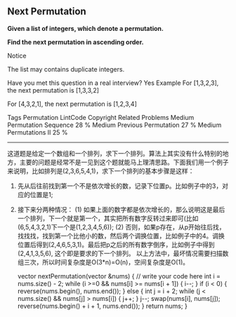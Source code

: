 ## Next Permutation  ##

**Given a list of integers, which denote a permutation.**

**Find the next permutation in ascending order.**

 Notice

The list may contains duplicate integers.

Have you met this question in a real interview? Yes
Example
For [1,3,2,3], the next permutation is [1,3,3,2]

For [4,3,2,1], the next permutation is [1,2,3,4]

Tags 
Permutation LintCode Copyright
Related Problems 
Medium Permutation Sequence 28 %
Medium Previous Permutation 27 %
Medium Permutations II 25 %

----------
这道题是给定一个数组和一个排列，求下一个排列。算法上其实没有什么特别的地方，主要的问题是经常不是一见到这个题就能马上理清思路。下面我们用一个例子来说明，比如排列是(2,3,6,5,4,1)，求下一个排列的基本步骤是这样：
1) 先从后往前找到第一个不是依次增长的数，记录下位置p。比如例子中的3，对应的位置是1;
2) 接下来分两种情况：
(1) 如果上面的数字都是依次增长的，那么说明这是最后一个排列，下一个就是第一个，其实把所有数字反转过来即可(比如(6,5,4,3,2,1)下一个是(1,2,3,4,5,6));
(2) 否则，如果p存在，从p开始往后找，找找找，找到第一个比他小的数，然后两个调换位置，比如例子中的4。调换位置后得到(2,4,6,5,3,1)。最后把p之后的所有数字倒序，比如例子中得到(2,4,1,3,5,6), 这个即是要求的下一个排列。
以上方法中，最坏情况需要扫描数组三次，所以时间复杂度是O(3*n)=O(n)，空间复杂度是O(1)。

	vector<int> nextPermutation(vector<int> &nums) {
	    // write your code here
	    int i = nums.size() - 2;
	    while (i >=0 && nums[i] >= nums[i + 1]) {
	        i--;
	    }
	    if (i < 0) {
	        reverse(nums.begin(), nums.end());
	    } else {
	        int j = i + 2;
	        while (j < nums.size() && nums[j] > nums[i]) {
	            j++;
	        }
	        j--;
	        swap(nums[i], nums[j]);
	        reverse(nums.begin() + i + 1, nums.end());
	    }
	    return nums;
	}